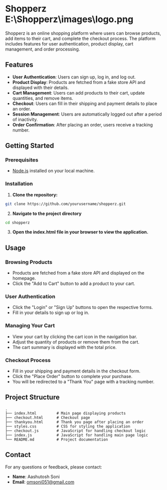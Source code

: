 # Shopperz E:\Shopperz\images\logo.png

Shopperz is an online shopping platform where users can browse products, add items to their cart, and complete the checkout process. The platform includes features for user authentication, product display, cart management, and order processing.

## Features

- **User Authentication**: Users can sign up, log in, and log out.
- **Product Display**: Products are fetched from a fake store API and displayed with their details.
- **Cart Management**: Users can add products to their cart, update quantities, and remove items.
- **Checkout**: Users can fill in their shipping and payment details to place an order.
- **Session Management**: Users are automatically logged out after a period of inactivity.
- **Order Confirmation**: After placing an order, users receive a tracking number.

## Getting Started

### Prerequisites

- [Node.js](https://nodejs.org/) installed on your local machine.

### Installation

1. **Clone the repository:**

```sh
git clone https://github.com/yourusername/shopperz.git
```
2. **Navigate to the project directory**

```sh
cd shopperz
```

3. **Open the index.html file in your browser to view the application.**


## Usage

### Browsing Products

- Products are fetched from a fake store API and displayed on the homepage.
- Click the "Add to Cart" button to add a product to your cart.

### User Authentication

- Click the "Login" or "Sign Up" buttons to open the respective forms.
- Fill in your details to sign up or log in.

### Managing Your Cart

- View your cart by clicking the cart icon in the navigation bar.
- Adjust the quantity of products or remove them from the cart.
- The cart summary is displayed with the total price.

### Checkout Process

- Fill in your shipping and payment details in the checkout form.
- Click the "Place Order" button to complete your purchase.
- You will be redirected to a "Thank You" page with a tracking number.


## Project Structure

```plaintext
.
├── index.html         # Main page displaying products
├── checkout.html      # Checkout page
├── thankyou.html      # Thank you page after placing an order
├── styles.css         # CSS for styling the application
├── checkout.js        # JavaScript for handling checkout logic
├── index.js           # JavaScript for handling main page logic
└── README.md          # Project documentation
```
## Contact

For any questions or feedback, please contact:

- **Name**: Aashutosh Soni
- **Email**: omsoni051@gmail.com

